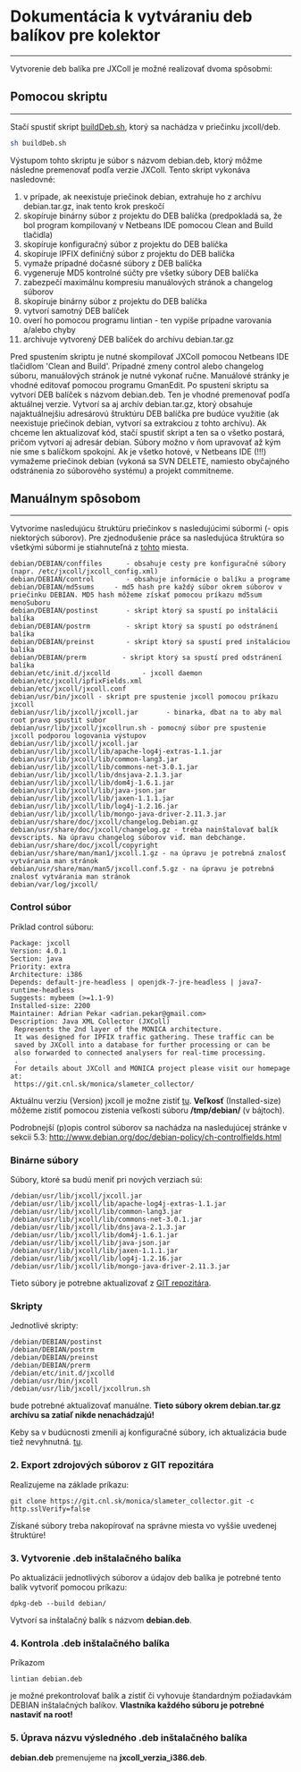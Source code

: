 # Dokumentácia k vytváraniu deb balíkov pre kolektor
-----------------

Vytvorenie deb balíka pre JXColl je možné realizovať dvoma spôsobmi:

## Pomocou skriptu
----------------------

Stačí spustiť skript [buildDeb.sh](https://git.cnl.sk/monica/slameter_collector/blob/master/deb/buildDeb.sh), ktorý sa nachádza v priečinku jxcoll/deb.

```bash
sh buildDeb.sh
```

Výstupom tohto skriptu je súbor s názvom debian.deb, ktorý môžme následne premenovať podľa verzie JXColl.
Tento skript vykonáva nasledovné:

   1. v prípade, ak neexistuje priečinok debian, extrahuje ho z archívu debian.tar.gz, inak tento krok preskočí
   1. skopíruje binárny súbor z projektu do DEB balíčka (predpokladá sa, že bol program kompilovaný v Netbeans IDE pomocou Clean and Build tlačidla)
   1. skopíruje konfiguračný súbor z projektu do DEB balíčka
   1. skopíruje IPFIX definičný súbor z projektu do DEB balíčka
   1. vymaže prípadné dočasné súbory z DEB balíčka
   1. vygeneruje MD5 kontrolné súčty pre všetky súbory DEB balíčka
   1. zabezpečí maximálnu kompresiu manuálových stránok a changelog súborov
   1. skopíruje binárny súbor z projektu do DEB balíčka
   1. vytvorí samotný DEB balíček
   1. overí ho pomocou programu lintian - ten vypíše prípadne varovania a/alebo chyby
   1. archivuje vytvorený DEB balíček do archívu debian.tar.gz

Pred spustením skriptu je nutné skompilovať JXColl pomocou Netbeans IDE tlačidlom 'Clean and Build'. Prípadné zmeny control alebo changelog súboru, manuálových stránok je nutné vykonať ručne.
Manuálové stránky je vhodné editovať pomocou programu GmanEdit.
Po spustení skriptu sa vytvorí DEB balíček s názvom debian.deb. Ten je vhodné premenovať podľa aktuálnej verzie. Vytvorí sa aj archív debian.tar.gz, ktorý obsahuje najaktuálnejšiu adresárovú štruktúru DEB balíčka pre budúce využitie (ak neexistuje priečinok debian, vytvorí sa extrakciou z tohto archívu). Ak chceme len aktualizovať kód, stačí spustiť skript a ten sa o všetko postará, pričom vytvorí aj adresár debian. Súbory možno v ňom upravovať až kým nie sme s balíčkom spokojní. Ak je všetko hotové, v Netbeans IDE (!!!) vymažeme priečinok debian (vykoná sa SVN DELETE, namiesto obyčajného odstránenia zo súborového systému) a projekt commitneme.

## Manuálnym spôsobom
----------


Vytvoríme nasledujúcu štruktúru priečinkov s nasledujúcimi súbormi (- opis niektorých súborov). Pre zjednodušenie práce sa nasledujúca štruktúra so všetkými súbormi je stiahnuteľná z [tohto](https://git.cnl.sk/monica/slameter_collector/blob/master/deb/debian.tar.gz) miesta.

```
debian/DEBIAN/conffiles      - obsahuje cesty pre konfiguračné súbory (napr. /etc/jxcoll/jxcoll_config.xml)
debian/DEBIAN/control        - obsahuje informácie o balíku a programe
debian/DEBIAN/md5sums     - md5 hash pre každý súbor okrem súborov v priečinku DEBIAN. MD5 hash môžeme získať pomocou príkazu md5sum menoSuboru
debian/DEBIAN/postinst       - skript ktorý sa spustí po inštalácii balíka
debian/DEBIAN/postrm         - skript ktorý sa spustí po odstránení balíka
debian/DEBIAN/preinst        - skript ktorý sa spustí pred inštaláciou balíka  
debian/DEBIAN/prerm         - skript ktorý sa spustí pred odstránení balíka
debian/etc/init.d/jxcolld        - jxcoll daemon
debian/etc/jxcoll/ipfixFields.xml  
debian/etc/jxcoll/jxcoll.conf
debian/usr/bin/jxcoll - skript pre spustenie jxcoll pomocou príkazu jxcoll
debian/usr/lib/jxcoll/jxcoll.jar       - binarka, dbat na to aby mal root pravo spustit subor
debian/usr/lib/jxcoll/jxcollrun.sh - pomocný súbor pre spustenie jxcoll podporou logovania výstupov
debian/usr/lib/jxcoll/jxcoll.jar
debian/usr/lib/jxcoll/lib/apache-log4j-extras-1.1.jar
debian/usr/lib/jxcoll/lib/common-lang3.jar 	
debian/usr/lib/jxcoll/lib/commons-net-3.0.1.jar 
debian/usr/lib/jxcoll/lib/dnsjava-2.1.3.jar 	
debian/usr/lib/jxcoll/lib/dom4j-1.6.1.jar
debian/usr/lib/jxcoll/lib/java-json.jar 	
debian/usr/lib/jxcoll/lib/jaxen-1.1.1.jar
debian/usr/lib/jxcoll/lib/log4j-1.2.16.jar 
debian/usr/lib/jxcoll/lib/mongo-java-driver-2.11.3.jar 	
debian/usr/share/doc/jxcoll/changelog.Debian.gz
debian/usr/share/doc/jxcoll/changelog.gz - treba nainštalovať balík devscripts. Na úpravu changelog súborov viď. man debchange.
debian/usr/share/doc/jxcoll/copyright
debian/usr/share/man/man1/jxcoll.1.gz - na úpravu je potrebná znalosť vytvárania man stránok
debian/usr/share/man/man5/jxcoll.conf.5.gz - na úpravu je potrebná znalosť vytvárania man stránok 
debian/var/log/jxcoll/
```

### Control súbor

Príklad control súboru:
```
Package: jxcoll
Version: 4.0.1
Section: java
Priority: extra
Architecture: i386
Depends: default-jre-headless | openjdk-7-jre-headless | java7-runtime-headless
Suggests: mybeem (>=1.1-9)
Installed-size: 2200
Maintainer: Adrian Pekar <adrian.pekar@gmail.com>
Description: Java XML Collector (JXColl)
 Represents the 2nd layer of the MONICA architecture.
 It was designed for IPFIX traffic gathering. These traffic can be
 saved by JXColl into a database for further processing or can be
 also forwarded to connected analysers for real-time processing.
 .
 For details about JXColl and MONICA project please visit our homepage at:
 https://git.cnl.sk/monica/slameter_collector/
```

Aktuálnu verziu (Version) jxcoll je možne zistiť [tu](https://git.cnl.sk/monica/slameter_collector/wikis/jxcoll). **Veľkosť** (Installed-size) môžeme zistiť pomocou zistenia veľkosti súboru **/tmp/debian/** (v bájtoch).

Podrobnejší (p)opis control súborov sa nachádza na nasledujúcej stránke v sekcii 5.3: http://www.debian.org/doc/debian-policy/ch-controlfields.html

### Binárne súbory

Súbory, ktoré sa budú meniť pri nových verziach sú:

```
/debian/usr/lib/jxcoll/jxcoll.jar
/debian/usr/lib/jxcoll/lib/apache-log4j-extras-1.1.jar
/debian/usr/lib/jxcoll/lib/common-lang3.jar 	
/debian/usr/lib/jxcoll/lib/commons-net-3.0.1.jar 
/debian/usr/lib/jxcoll/lib/dnsjava-2.1.3.jar 	
/debian/usr/lib/jxcoll/lib/dom4j-1.6.1.jar
/debian/usr/lib/jxcoll/lib/java-json.jar 	
/debian/usr/lib/jxcoll/lib/jaxen-1.1.1.jar
/debian/usr/lib/jxcoll/lib/log4j-1.2.16.jar 
/debian/usr/lib/jxcoll/lib/mongo-java-driver-2.11.3.jar 	
```





Tieto súbory je potrebne aktualizovať z [GIT repozitára](https://git.cnl.sk/monica/slameter_collector/tree/master/bin).

### Skripty

Jednotlivé skripty:

```
/debian/DEBIAN/postinst
/debian/DEBIAN/postrm
/debian/DEBIAN/preinst  
/debian/DEBIAN/prerm
/debian/etc/init.d/jxcolld
/debian/usr/bin/jxcoll
/debian/usr/lib/jxcoll/jxcollrun.sh 
```

bude potrebné aktualizovať manuálne. **Tieto súbory okrem debian.tar.gz archívu sa zatiaľ nikde nenachádzajú!**

Keby sa v budúcnosti zmenili aj konfiguračné súbory, ich aktualizácia bude tiež nevyhnutná. [tu](https://git.cnl.sk/monica/slameter_collector/tree/master).

### 2. Export zdrojových súborov z GIT repozitára

Realizujeme na základe príkazu:

```
git clone https://git.cnl.sk/monica/slameter_collector.git -c http.sslVerify=false
```

Získané súbory treba nakopírovať na správne miesta vo vyššie uvedenej štruktúre!

### 3. Vytvorenie .deb inštalačného balíka

Po aktualizácii jednotlivých súborov a údajov deb balíka je potrebné tento balík vytvoriť pomocou príkazu:

```
dpkg-deb --build debian/
```

Vytvorí sa inštalačný balík s názvom **debian.deb**.

### 4. Kontrola .deb inštalačného balíka

Príkazom
```
lintian debian.deb
```
je možné prekontrolovať balík a zistiť či vyhovuje štandardným požiadavkám DEBIAN inštalačných balíkov. **Vlastníka každého súboru je potrebné nastaviť na root!**

### 5. Úprava názvu výsledného .deb inštalačného balíka

**debian.deb** premenujeme na **jxcoll_verzia_i386.deb**.
